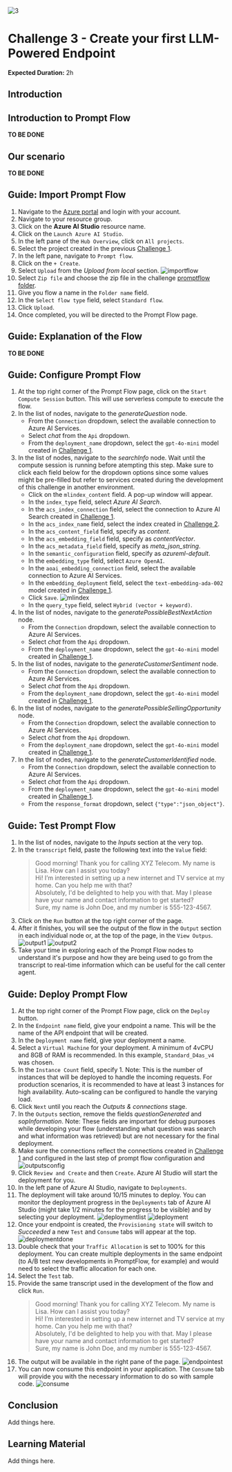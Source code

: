 ![3](https://github.com/user-attachments/assets/dad008f7-0112-45a9-baa0-a2461a67130b)

# Challenge 3 - Create your first LLM-Powered Endpoint

**Expected Duration:** 2h

## Introduction


## Introduction to Prompt Flow

**TO BE DONE**

## Our scenario

**TO BE DONE**

## Guide: Import Prompt Flow
1. Navigate to the [Azure portal](https://portal.azure.com/#home) and login with your account.
2. Navigate to your resource group.
3. Click on the **Azure AI Studio** resource name.
4. Click on the `Launch Azure AI Studio`.
5. In the left pane of the `Hub Overview`, click on `All projects`.
6. Select the project created in the previous [Challenge 1](../Challenge1/README.md).
7. In the left pane, navigate to `Prompt flow`.
8. Click on the `+ Create`.
9. Select `Upload` from the *Upload from local* section.
![importflow](./images/importflow.png)
10. Select `Zip file` and choose the zip file in the challenge [promptflow folder](../Challenge3/promptflow).
11. Give you flow a name in the `Folder name` field.
12. In the `Select flow type` field, select `Standard flow`.
13. Click `Upload`.
14. Once completed, you will be directed to the Prompt Flow page.

## Guide: Explanation of the Flow

**TO BE DONE**

## Guide: Configure Prompt Flow
1. At the top right corner of the Prompt Flow page, click on the `Start Compute Session` button. This will use serverless compute to execute the flow.
2. In the list of nodes, navigate to the *generateQuestion* node.
    * From the `Connection` dropdown, select the available connection to Azure AI Services.
    * Select *chat* from the `Api` dropdown.
    * From the `deployment_name` dropdown, select the `gpt-4o-mini` model created in [Challenge 1](../Challenge1/README.md).
3. In the list of nodes, navigate to the *searchInfo* node. Wait until the compute session is running before atempting this step. Make sure to click each field below for the dropdown options since some values might be pre-filled but refer to services created during the development of this challenge in another environment.
    * Click on the `mlindex_content` field. A pop-up window will appear.
    * In the `index_type` field, select *Azure AI Search*.
    * In the `acs_index_connection` field, select the connection to Azure AI Search created in [Challenge 1](../Challenge1/README.md).
    * In the `acs_index_name` field, select the index created in [Challenge 2](../Challenge2/README.md).
    * In the `acs_content_field` field, specify as *content*.
    * In the `acs_embedding_field` field, specify as *contentVector*.
    * In the `acs_metadata_field` field, specify as *meta_json_string*.
    * In the `semantic_configuration` field, specify as *azureml-default*.
    * In the `embedding_type` field, select `Azure OpenAI`.
    * In the `aoai_embedding_connection` field, select the available connection to Azure AI Services.
    * In the `embedding_deployment` field, select the `text-embedding-ada-002` model created in [Challenge 1](../Challenge1/README.md).
    * Click `Save`.
    ![mlindex](./images/mlindex.png)
    * In the `query_type` field, select `Hybrid (vector + keyword)`.
4. In the list of nodes, navigate to the *generatePossibleBestNextAction* node.
    * From the `Connection` dropdown, select the available connection to Azure AI Services.
    * Select *chat* from the `Api` dropdown.
    * From the `deployment_name` dropdown, select the `gpt-4o-mini` model created in [Challenge 1](../Challenge1/README.md).
5. In the list of nodes, navigate to the *generateCustomerSentiment* node.
    * From the `Connection` dropdown, select the available connection to Azure AI Services.
    * Select *chat* from the `Api` dropdown.
    * From the `deployment_name` dropdown, select the `gpt-4o-mini` model created in [Challenge 1](../Challenge1/README.md).
6. In the list of nodes, navigate to the *generatePossibleSellingOpportunity* node.
    * From the `Connection` dropdown, select the available connection to Azure AI Services.
    * Select *chat* from the `Api` dropdown.
    * From the `deployment_name` dropdown, select the `gpt-4o-mini` model created in [Challenge 1](../Challenge1/README.md).
7. In the list of nodes, navigate to the *generateCustomerIdentified* node.
    * From the `Connection` dropdown, select the available connection to Azure AI Services.
    * Select *chat* from the `Api` dropdown.
    * From the `deployment_name` dropdown, select the `gpt-4o-mini` model created in [Challenge 1](../Challenge1/README.md).
    * From the `response_format` dropdown, select `{"type":"json_object"}`.

## Guide: Test Prompt Flow
1. In the list of nodes, navigate to the *Inputs* section at the very top.
2. In the `transcript` field, paste the following text into the `Value` field:
    > Good morning! Thank you for calling XYZ Telecom. My name is Lisa. How can I assist you today?  
    > Hi! I’m interested in setting up a new internet and TV service at my home. Can you help me with that?  
    > Absolutely, I'd be delighted to help you with that. May I please have your name and contact information to get started?  
    > Sure, my name is John Doe, and my number is 555-123-4567.  
3. Click on the `Run` button at the top right corner of the page.
4. After it finishes, you will see the output of the flow in the `Output` section in each individual node or, at the top of the page, in the `View Outpus`.
![output1](./images/output1.png)
![output2](./images/output2.png)
5. Take your time in exploring each of the Prompt Flow nodes to understand it's purpose and how they are being used to go from the transcript to real-time information which can be useful for the call center agent.

## Guide: Deploy Prompt Flow
1. At the top right corner of the Prompt Flow page, click on the `Deploy` button.
2. In the `Endpoint name` field, give your endpoint a name. This will be the name of the API endpoint that will be created.
3. In the `Deployment name` field, give your deployment a name.
4. Select a `Virtual Machine` for your deployment. A minimum of 4vCPU and 8GB of RAM is recommended. In this example, `Standard_D4as_v4` was chosen.
5. In the `Instance Count` field, specify 1. Note: This is the number of instances that will be deployed to handle the incoming requests. For production scenarios, it is recommended to have at least 3 instances for high availability. Auto-scaling can be configured to handle the varying load.
6. Click `Next` until you reach the *Outputs & connections* stage.
7. In the `Outputs` section, remove the fields *questionGenerated* and *sopInformation*. Note: These fields are important for debug purposes while developing your flow (understanding what question was search and what information was retrieved) but are not necessary for the final deployment.
8. Make sure the connections reflect the connections created in [Challenge 1](../Challenge1/README.md) and configured in the last step of prompt flow configuration and 
![outputsconfig](./images/outputsconfig.png)
9. Click `Review and Create` and then `Create`. Azure AI Studio will start the deployment for you.
10. In the left pane of Azure AI Studio, navigate to `Deployments`.
11. The deployment will take around 10/15 minutes to deploy. You can monitor the deployment progress in the `Deployments` tab of Azure AI Studio (might take 1/2 minutes for the progress to be visible) and by selecting your deployment.
![deploymentlist](./images/deploymentlist.png)
![deployment](./images/deployment.png)
12. Once your endpoint is created, the `Provisioning state` will switch to *Succeeded* a new `Test` and `Consume` tabs will appear at the top.
![deploymentdone](./images/deploymentdone.png)
13. Double check that your `Traffic Allocation` is set to 100% for this deployment. You can create multiple deployments in the same endpoint (to A/B test new developments in PromptFlow, for example) and would need to select the traffic allocation for each one.
14. Select the `Test` tab.
15. Provide the same transcript used in the development of the flow and click `Run`.
    > Good morning! Thank you for calling XYZ Telecom. My name is Lisa. How can I assist you today?  
    > Hi! I’m interested in setting up a new internet and TV service at my home. Can you help me with that?  
    > Absolutely, I'd be delighted to help you with that. May I please have your name and contact information to get started?  
    > Sure, my name is John Doe, and my number is 555-123-4567.  
16. The output will be available in the right pane of the page.
![endpointest](./images/endpointest.png)
17. You can now consume this endpoint in your application. The `Consume` tab will provide you with the necessary information to do so with sample code.
![consume](./images/consume.png)

## Conclusion
Add things here.

## Learning Material
Add things here.